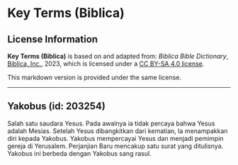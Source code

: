 # Key Terms (Biblica)

## License Information

**Key Terms (Biblica)** is based on and adapted from: _Biblica Bible Dictionary_, [Biblica, Inc.](https://www.biblica.com/), 2023, which is licensed under a [CC BY-SA 4.0 license](https://creativecommons.org/licenses/by-sa/4.0/legalcode.en).

This markdown version is provided under the same license.



--------------------------------

## Yakobus (id: 203254)

Salah satu saudara Yesus. Pada awalnya ia tidak percaya bahwa Yesus adalah Mesias. Setelah Yesus dibangkitkan dari kematian, Ia menampakkan diri kepada Yakobus. Yakobus mempercayai Yesus dan menjadi pemimpin gereja di Yerusalem. Perjanjian Baru mencakup satu surat yang ditulisnya. Yakobus ini berbeda dengan Yakobus sang rasul.


